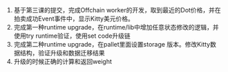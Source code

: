 1. 基于第三课的提交，完成Offchain worker的开发，取到最近的Dot价格，并在拍卖成功Event事件中，显示Kitty美元价格。
2. 完成第一种runtime upgrade，在runtime/lib中增加任意状态修改的逻辑，并使用try runtime验证，使用set code升级链
3. 完成第二种runtime upgrade，在pallet里面设置storage 版本。修改Kitty数据结构，验证升级和数据迁移结果
4. 升级的时候正确的计算和返回weight